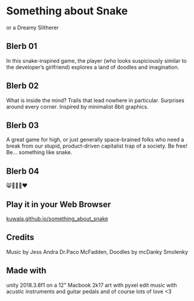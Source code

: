 # Something about Snake
or a Dreamy Slitherer

## Blerb 01
In this snake-inspired game, the player (who looks suspiciously similar to the developer’s girlfriend) explores a land of doodles and imagination.

## Blerb 02
What is inside the mind? Trails that lead nowhere in particular. Surprises around every corner. Inspired by minimalist 8bit graphics.

## Blerb 03
A great game for high, or just generally space-brained folks who need a break from our stupid, product-driven capitalist trap of a society. Be free! Be... something like snake.

## Blerb 04
😸🤷‍♀️🐍❤️

## Play it in your Web Browser
[kuwala.github.io/something_about_snake](https://kuwala.github.io/something_about_snake/)
## Credits
Music by Jess Andra Dr.Paco McFadden,
Doodles by mcDanky Smolenky

## Made with
unity 2018.3.8f1 on a 12" Macbook 2k17
art with pyxel edit
music with acustic instruments and guitar pedals
and of course lots of love <3

